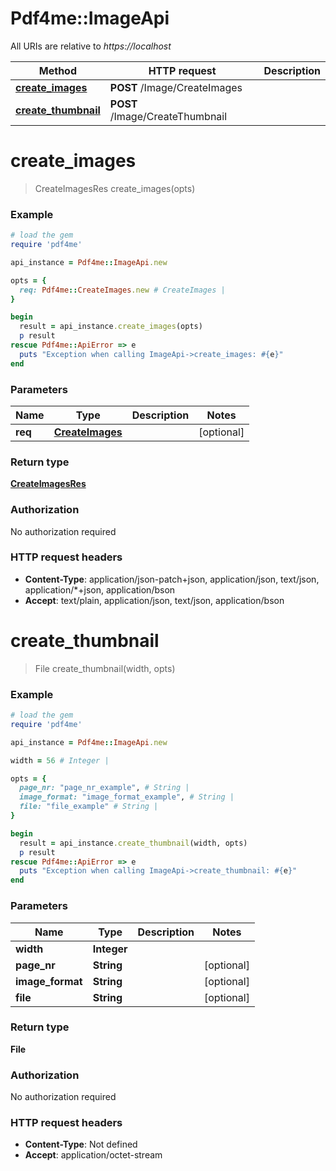 # Pdf4me::ImageApi

All URIs are relative to *https://localhost*

Method | HTTP request | Description
------------- | ------------- | -------------
[**create_images**](ImageApi.md#create_images) | **POST** /Image/CreateImages | 
[**create_thumbnail**](ImageApi.md#create_thumbnail) | **POST** /Image/CreateThumbnail | 


# **create_images**
> CreateImagesRes create_images(opts)



### Example
```ruby
# load the gem
require 'pdf4me'

api_instance = Pdf4me::ImageApi.new

opts = { 
  req: Pdf4me::CreateImages.new # CreateImages | 
}

begin
  result = api_instance.create_images(opts)
  p result
rescue Pdf4me::ApiError => e
  puts "Exception when calling ImageApi->create_images: #{e}"
end
```

### Parameters

Name | Type | Description  | Notes
------------- | ------------- | ------------- | -------------
 **req** | [**CreateImages**](CreateImages.md)|  | [optional] 

### Return type

[**CreateImagesRes**](CreateImagesRes.md)

### Authorization

No authorization required

### HTTP request headers

 - **Content-Type**: application/json-patch+json, application/json, text/json, application/*+json, application/bson
 - **Accept**: text/plain, application/json, text/json, application/bson



# **create_thumbnail**
> File create_thumbnail(width, opts)



### Example
```ruby
# load the gem
require 'pdf4me'

api_instance = Pdf4me::ImageApi.new

width = 56 # Integer | 

opts = { 
  page_nr: "page_nr_example", # String | 
  image_format: "image_format_example", # String | 
  file: "file_example" # String | 
}

begin
  result = api_instance.create_thumbnail(width, opts)
  p result
rescue Pdf4me::ApiError => e
  puts "Exception when calling ImageApi->create_thumbnail: #{e}"
end
```

### Parameters

Name | Type | Description  | Notes
------------- | ------------- | ------------- | -------------
 **width** | **Integer**|  | 
 **page_nr** | **String**|  | [optional] 
 **image_format** | **String**|  | [optional] 
 **file** | **String**|  | [optional] 

### Return type

**File**

### Authorization

No authorization required

### HTTP request headers

 - **Content-Type**: Not defined
 - **Accept**: application/octet-stream



